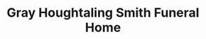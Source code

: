 ---
title: "Gray Houghtaling Smith Funeral Home"
url: /fort-plain/gray-houghtaling-smith-funeral-home/
shop: funeral directors
---
